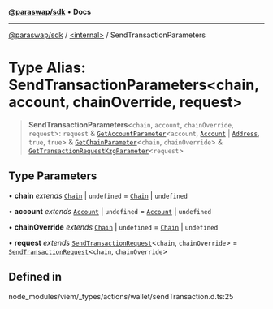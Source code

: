 [**@paraswap/sdk**](../../README.md) • **Docs**

***

[@paraswap/sdk](../../globals.md) / [\<internal\>](../README.md) / SendTransactionParameters

# Type Alias: SendTransactionParameters\<chain, account, chainOverride, request\>

> **SendTransactionParameters**\<`chain`, `account`, `chainOverride`, `request`\>: `request` & [`GetAccountParameter`](GetAccountParameter.md)\<`account`, [`Account`](Account.md) \| [`Address`](Address.md), `true`, `true`\> & [`GetChainParameter`](GetChainParameter.md)\<`chain`, `chainOverride`\> & [`GetTransactionRequestKzgParameter`](GetTransactionRequestKzgParameter.md)\<`request`\>

## Type Parameters

• **chain** *extends* [`Chain`](Chain.md) \| `undefined` = [`Chain`](Chain.md) \| `undefined`

• **account** *extends* [`Account`](Account.md) \| `undefined` = [`Account`](Account.md) \| `undefined`

• **chainOverride** *extends* [`Chain`](Chain.md) \| `undefined` = [`Chain`](Chain.md) \| `undefined`

• **request** *extends* [`SendTransactionRequest`](SendTransactionRequest.md)\<`chain`, `chainOverride`\> = [`SendTransactionRequest`](SendTransactionRequest.md)\<`chain`, `chainOverride`\>

## Defined in

node\_modules/viem/\_types/actions/wallet/sendTransaction.d.ts:25
